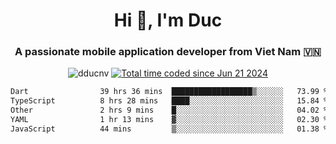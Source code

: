 <h1 align="center">
  Hi 👋, I'm  Duc</h1>
<h3 align="center">A passionate mobile application developer from Viet Nam 🇻🇳</h3>  
  
<p align="center"> <img src="https://komarev.com/ghpvc/?username=dducnv&label=Profile%20views&color=0e75b6&style=flat" alt="dducnv" /> 
<a href="https://wakatime.com/@4d2a2cd9-1bcb-4dd1-84a4-dce128a35137"><img src="https://wakatime.com/badge/user/4d2a2cd9-1bcb-4dd1-84a4-dce128a35137.svg" alt="Total time coded since Jun 21 2024" /></a>
</p>  

<div align="center">
  <!--START_SECTION:waka-->

```txt
Dart                39 hrs 36 mins  ██████████████████▒░░░░░░   73.99 %
TypeScript          8 hrs 28 mins   ████░░░░░░░░░░░░░░░░░░░░░   15.84 %
Other               2 hrs 9 mins    █░░░░░░░░░░░░░░░░░░░░░░░░   04.02 %
YAML                1 hr 13 mins    ▓░░░░░░░░░░░░░░░░░░░░░░░░   02.30 %
JavaScript          44 mins         ▒░░░░░░░░░░░░░░░░░░░░░░░░   01.38 %
```

<!--END_SECTION:waka-->
</div>




  
